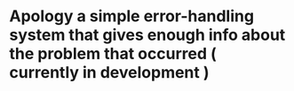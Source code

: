 # Apology a simple error-handling system that gives enough info about the problem that occurred ( currently in development )
